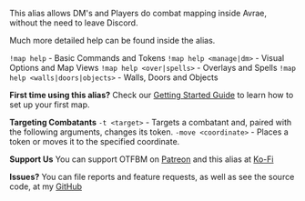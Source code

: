 This alias allows DM's and Players do combat mapping inside Avrae, without the need to leave Discord. 

Much more detailed help can be found inside the alias.

`!map help` - Basic Commands and Tokens
`!map help <manage|dm>` - Visual Options and Map Views
`!map help <over|spells>` - Overlays and Spells
`!map help <walls|doors|objects>` - Walls, Doors and Objects

**__First time using this alias?__**
Check our [Getting Started Guide](http://docs.otfbm.com/#/guides_getting_started) to learn how to set up your first map.

**__Targeting Combatants__**
`-t <target>` - Targets a combatant and, paired with the following arguments, changes its token.
`-move <coordinate>` - Places a token or moves it to the specified coordinate.

**Support Us**
You can support OTFBM on [Patreon](https://www.patreon.com/otfbm) and this alias at [Ko-Fi](https://ko-fi.com/croebh)

**Issues?**
You can file reports and feature requests, as well as see the source code, at my [GitHub](https://github.com/Croebh/Avrae-Customizations)